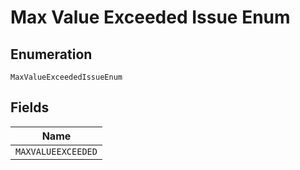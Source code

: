
# Max Value Exceeded Issue Enum

## Enumeration

`MaxValueExceededIssueEnum`

## Fields

| Name |
|  --- |
| `MAXVALUEEXCEEDED` |

